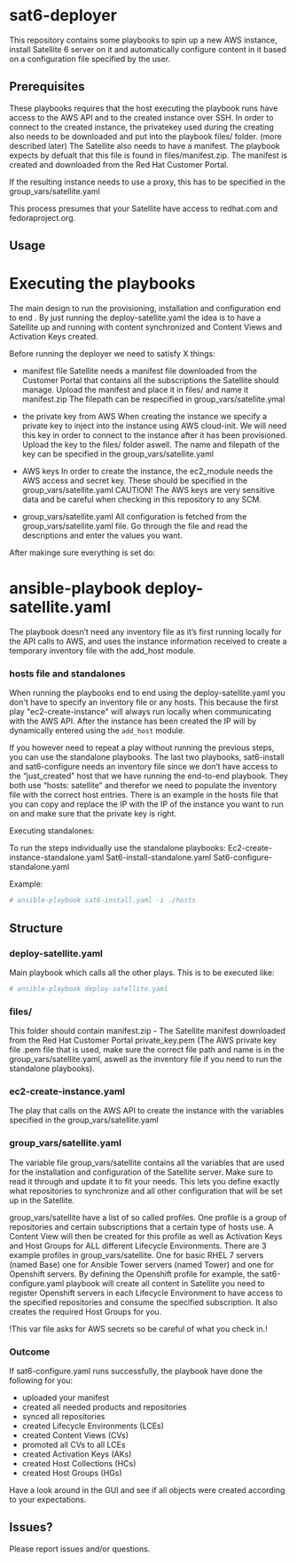 # sat6-deployer
This repository contains some playbooks to spin up a new AWS instance, install Satellite 6 server on it and automatically configure content in it based on a configuration file specified by the user.

## Prerequisites
These playbooks requires that the host executing the playbook runs have access to the AWS API and to the created instance over SSH.
In order to connect to the created instance, the privatekey used during the creating also needs to be downloaded and put into the playbook files/ folder. (more described later)
The Satellite also needs to have a manifest. The playbook expects by defualt that this file is found in files/manifest.zip. The manifest is created and downloaded from the Red Hat Customer Portal.

If the resulting instance needs to use a proxy, this has to be specified in the group_vars/satellite.yaml

This process presumes that your Satellite have access to redhat.com and fedoraproject.org.

## Usage

# Executing the playbooks

The main design to run the provisioning, installation and configuration end to end . 
By just running the deploy-satellite.yaml the idea is to have a Satellite up and running with content synchronized and Content Views and Activation Keys created. 

Before running the deployer we need to satisfy X things:

- manifest file
Satellite needs a manifest file downloaded from the Customer Portal that contains all the subscriptions the Satellite should manage.
Upload the manifest and place it in files/ and name it manifest.zip
The filepath can be respecified in group_vars/satellite.ymal

- the private key from AWS
When creating the instance we specify a private key to inject into the instance using AWS cloud-init. We will need this key in order to connect to the instance after it has been provisioned.
Upload the key to the files/ folder aswell. The name and filepath of the key can be specified in the group_vars/satellite.yaml

- AWS keys
In order to create the instance, the ec2_module needs the AWS access and secret key.
These should be specified in the group_vars/satellite.yaml
CAUTION! The AWS keys are very sensitive data and be careful when checking in this repository to any SCM.
 
- group_vars/satellite.yaml 
All configuration is fetched from the group_vars/satellite.yaml file. 
Go through the file and read the descriptions and enter the values you want. 




After makinge sure everything is set do:
# ansible-playbook deploy-satellite.yaml

The playbook doesn’t need any inventory file as it’s first running locally for the API calls to AWS, and uses the instance information received to create a temporary inventory file with the add_host module. 

### hosts file and standalones
When running the playbooks end to end using the deploy-satellite.yaml you don't have to specify an inventory file or any hosts.
This because the first play "ec2-create-instance" will always run locally when communicating with the AWS API. After the instance has been created the
IP will by dynamically entered using the ``` add_host ``` module. 

If you however need to repeat a play without running the previous steps, you can use the standalone playbooks.
The last two playbooks, sat6-install and sat6-configure needs an inventory file since we don’t have access to the “just_created” host that we have running the end-to-end playbook. 
They both use “hosts: satellite” and therefor we need to populate the inventory file with the correct host entries. There is an example in the hosts file that you can copy and replace the IP with the IP of the instance you want to run on and make sure that the private key is right. 

Executing standalones:


To run the steps individually use the standalone playbooks:
Ec2-create-instance-standalone.yaml
Sat6-install-standalone.yaml
Sat6-configure-standalone.yaml

Example:
```bash
# ansible-playbook sat6-install.yaml -i ./hosts 
``` 

## Structure 
### deploy-satellite.yaml
Main playbook which calls all the other plays. 
This is to be executed like:
```bash
# ansible-playbook deploy-satellite.yaml
```
### files/
This folder should contain 
manifest.zip - The Satellite manifest downloaded from the Red Hat Customer Portal
private_key.pem (The  AWS private key file .pem file that is used, make sure the correct file path and name is in the group_vars/satellite.yaml, aswell as the inventory file if you need to run the standalone playbooks).

### ec2-create-instance.yaml
The play that calls on the AWS API to create the instance with the variables specified in the group_vars/satellite.yaml

### group_vars/satellite.yaml
The variable file group_vars/satellite contains all the variables that are used for the installation and configuration of the Satellite server. Make sure to read it through and update it to fit your needs. This lets you define exactly what repositories to synchronize and all other configuration that will be set up in the Satellite.

group_vars/satellite have a list of so called profiles. One profile is a group of repositories and certain subscriptions that a certain type of hosts use. A Content View will then be created for this profile as well as Activation Keys and Host Groups for ALL different Lifecycle Environments. There are 3 example profiles in group_vars/satellite. One for basic RHEL 7 servers (named Base) one for Ansible Tower servers (named Tower) and one for Openshift servers. By defining the Openshift profile for example, the sat6-configure.yaml playbook will create all content in Satellite you need to register Openshift servers in each Lifecycle Environment to have access to the specified repositories and consume the specified subscription. It also creates the required Host Groups for you.

!This var file asks for AWS secrets so be careful of what you check in.!


### Outcome
If sat6-configure.yaml runs successfully, the playbook have done the following for you:
* uploaded your manifest
* created all needed products and repositories
* synced all repositories
* created Lifecycle Environments (LCEs)
* created Content Views (CVs)
* promoted all CVs to all LCEs
* created Activation Keys (AKs)
* created Host Collections (HCs)
* created Host Groups (HGs)

Have a look around in the GUI and see if all objects were created according to your expectations.

## Issues?
Please report issues and/or questions.
